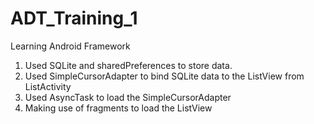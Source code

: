 ADT_Training_1
==============

Learning Android Framework

1. Used SQLite and sharedPreferences to store data.
2. Used SimpleCursorAdapter to bind SQLite data to the ListView from ListActivity
3. Used AsyncTask to load the SimpleCursorAdapter
4. Making use of fragments to load the ListView
